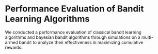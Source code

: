 # Performance Evaluation of Bandit Learning Algorithms

We conducted a performance evaluation of classical bandit learning algorithms and bayesian bandit algorithms through simulations on a multi-armed bandit to analyze their effectiveness in maximizing cumulative rewards.
